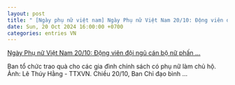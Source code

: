```yaml
---
layout: post
title: " [Ngày phụ nữ việt nam] Ngày Phụ nữ Việt Nam 20/10: Động viên đội ngũ cán bộ nữ phấn ..."
date: Sun, 20 Oct 2024 16:00:00 +0700
categories: entries VN
---
```

[Ngày Phụ nữ Việt Nam 20/10: Động viên đội ngũ cán bộ nữ phấn ...](https://chinhsachcuocsong.vnanet.vn/ngay-phu-nu-viet-nam-20-10-dong-vien-doi-ngu-can-bo-nu-phan-dau-tien-bo-hoan-thanh-nhiem-vu/49397.html)

Ban tổ chức trao quà cho các gia đình chính sách có phụ nữ làm chủ hộ. Ảnh: Lê Thúy Hằng - TTXVN. Chiều 20/10, Ban Chỉ đạo bình ...

